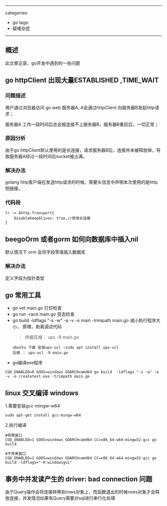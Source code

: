 
---
categories: 
- go
tags:
- 疑难杂症
---

## 概述
此文章记录，go开发中遇到的一些问题
<!--more-->

## go httpClient 出现大量ESTABLISHED ,TIME_WAIT
### 问题描述
用户通过浏览器访问 go web 服务器A, A会通过httpClient 向服务器B发起http请求；

服务器A 工作一段时间后总会报连接不上服务器B，服务器B重启后，一切正常；
### 原因分析
由于go httpClient默认使用的是长连接，请求服务器B后，连接并未被释放掉，导致服务器A经过一段时间后socket被占满。

### 解决办法
golang http客户端在发送http请求的时候，需要头信息中声明本次使用的是http短链接。 

### 代码段
```
tr := &http.Transport{
    DisableKeepAlives: true,//禁用长连接
}
```

## beegoOrm 或者gorm 如何向数据库中插入nil
默认情况下 orm 会将字段零值插入数据库
### 解决办法
定义字段为指针类型


## go 常用工具
* go vet main.go  打印检查
* go run -race main.go  竞态检查
* go build -ldflags "-s -w" -a -v -o main -trimpath main.go  减小执行程序大小， 原理，剥离调试代码 
    >终极压缩： upx -9 main.go
    ```
    ubuntu 下面 安装upx-ucl :sudo apt install upx-ucl
    压缩 ： upx-ucl -9 main.go
    ```
* go编译exe程序
```
CGO_ENABLED=0 GOOS=windows GOARCH=amd64 go build  -ldflags "-s -w" -a -v -o createtest.exe -trimpath main.go 
```  

## linux 交叉编译  windows
1.需要安装gcc-mingw-w64
```
sudo apt-get install gcc-mingw-w64
```
2.执行编译
```
#带黑窗口
CGO_ENABLED=1 GOOS=windows GOARCH=amd64 CC=x86_64-w64-mingw32-gcc go build

#不带黑窗口
CGO_ENABLED=1 GOOS=windows GOARCH=amd64 CC=x86_64-w64-mingw32-gcc go build -ldflags="-H windowsgui" 
```


## 事务中并发读产生的 driver: bad connection 问题 
由于Query操作会将连接转移到rows对象上，而函数退出的时候rows对象才会释放连接，并发情况如果有Query需要对sql进行串行化处理
